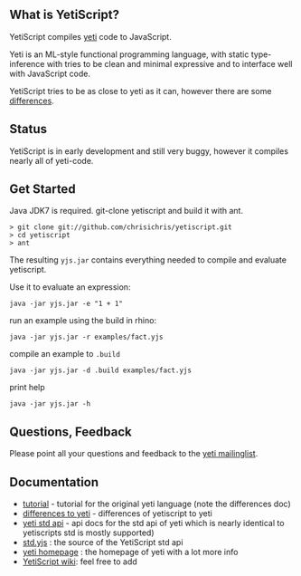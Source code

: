 What is YetiScript?
-------------------
YetiScript compiles [yeti](http://mth.github.io/yeti/) code to JavaScript.  

Yeti is an ML-style functional programming language, with static type-inference  with tries to be clean and minimal expressive and to interface well with JavaScript code.

YetiScript tries to be as close to yeti as it can, however there are some [differences](https://github.com/chrisichris/yetiscript/wiki/Differences-to-Yeti).

Status
------
YetiScript is in early development and still very buggy, however it compiles nearly all of yeti-code.

Get Started
-----------
Java JDK7 is required. git-clone yetiscript and build it with ant.

    > git clone git://github.com/chrisichris/yetiscript.git
    > cd yetiscript
    > ant

The resulting `yjs.jar` contains everything needed to compile and evaluate yetiscript.

Use it to evaluate an expression:

    java -jar yjs.jar -e "1 + 1"
   
run an example using the build in rhino:

    java -jar yjs.jar -r examples/fact.yjs 

compile an example to `.build` 

    java -jar yjs.jar -d .build examples/fact.yjs

print help

    java -jar yjs.jar -h

Questions, Feedback
-------------------
Please point all your questions and feedback to the [yeti mailinglist](https://groups.google.com/forum/#!forum/yeti-lang).

Documentation
-------------
 - [tutorial](http://dot.planet.ee/yeti/intro.html) - tutorial for the original yeti language (note the differences doc)
 - [differences to yeti]( https://github.com/chrisichris/yetiscript/wiki/Differences-to-Yeti) - differences of yetiscript to yeti
 - [yeti std api](http://dot.planet.ee/yeti/docs/latest/yeti.lang.std.html) - api docs for the std api of yeti which is nearly identical to yetiscripts std
   is mostly supported)   
 - [std.yjs](https://github.com/chrisichris/yetiscript/blob/master/modules/std.yjs) : the source of the YetiScript std api
 - [yeti homepage](http://mth.github.io/yeti/) : the homepage of yeti with a lot more info 
 - [YetiScript wiki](https://github.com/chrisichris/yetiscript/wiki): feel free to add


